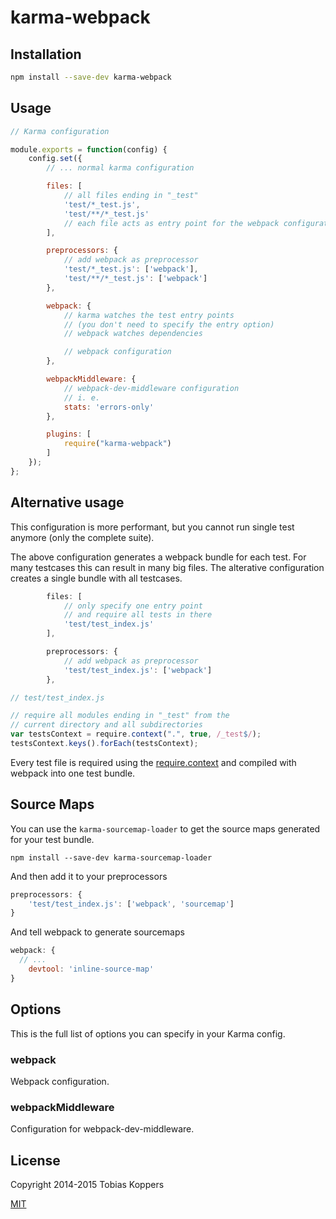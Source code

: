 # karma-webpack

## Installation

``` sh
npm install --save-dev karma-webpack
```

## Usage

``` javascript
// Karma configuration

module.exports = function(config) {
	config.set({
		// ... normal karma configuration

		files: [
			// all files ending in "_test"
			'test/*_test.js',
			'test/**/*_test.js'
			// each file acts as entry point for the webpack configuration
		],

		preprocessors: {
			// add webpack as preprocessor
			'test/*_test.js': ['webpack'],
			'test/**/*_test.js': ['webpack']
		},

		webpack: {
			// karma watches the test entry points
			// (you don't need to specify the entry option)
			// webpack watches dependencies

			// webpack configuration
		},

		webpackMiddleware: {
			// webpack-dev-middleware configuration
			// i. e.
			stats: 'errors-only'
		},

		plugins: [
			require("karma-webpack")
		]
	});
};
```

## Alternative usage

This configuration is more performant, but you cannot run single test anymore (only the complete suite).

The above configuration generates a webpack bundle for each test. For many testcases this can result in many big files. The alterative configuration creates a single bundle with all testcases.

``` javascript
		files: [
			// only specify one entry point
			// and require all tests in there
			'test/test_index.js'
		],

		preprocessors: {
			// add webpack as preprocessor
			'test/test_index.js': ['webpack']
		},
```

``` javascript
// test/test_index.js

// require all modules ending in "_test" from the
// current directory and all subdirectories
var testsContext = require.context(".", true, /_test$/);
testsContext.keys().forEach(testsContext);
```

Every test file is required using the [require.context](http://webpack.github.io/docs/context.html#require-context) and compiled with webpack into one test bundle.

## Source Maps

You can use the `karma-sourcemap-loader` to get the source maps generated for your test bundle.

```
npm install --save-dev karma-sourcemap-loader
```

And then add it to your preprocessors

``` javascript
preprocessors: {
	'test/test_index.js': ['webpack', 'sourcemap']
}
```

And tell webpack to generate sourcemaps

``` javascript
webpack: {
  // ...
	devtool: 'inline-source-map'
}
```

## Options

This is the full list of options you can specify in your Karma config.

### webpack

Webpack configuration.

### webpackMiddleware

Configuration for webpack-dev-middleware.

## License

Copyright 2014-2015 Tobias Koppers

[MIT](http://www.opensource.org/licenses/mit-license.php)
